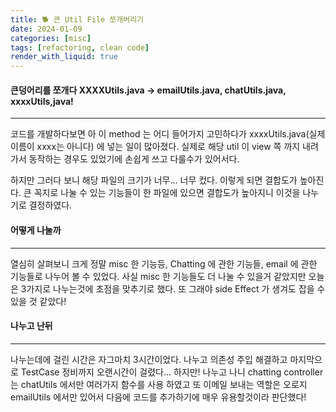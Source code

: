 ```yaml
---
title: 🐕 큰 Util File 쪼개버리기
date: 2024-01-09
categories: [misc]
tags: [refactoring, clean code]
render_with_liquid: true
---
```

#### 큰덩어리를 쪼개다 XXXXUtils.java -> emailUtils.java, chatUtils.java, xxxxUtils,java!
---
코드를 개발하다보면 아 이 method 는 어디 들어가지 고민하다가 xxxxUtils.java(실제 이름이 xxxx는 아니다) 에 넣는 일이 많아졌다. 실제로 해당 util 이 view 쪽 까지 내려가서 동작하는 경우도 있었기에 손쉽게 쓰고 다룰수가 있어서다.

하지만 그러다 보니 해당 파일의 크기가 너무... 너무 컸다. 이렇게 되면 결합도가 높아진다. 큰 꼭지로 나눌 수 있는 기능들이 한 파일에 있으면 결합도가 높아지니 이것을 나누기로 결정하였다. 

#### 어떻게 나눌까
---
열심히 살펴보니 크게 정말 misc 한 기능등, Chatting 에 관한 기능들, email 에 관한 기능들로 나누어 볼 수 있었다. 사실 misc 한 기능들도 더 나눌 수 있을거 같았지만 오늘은 3가지로 나누는것에 초점을 맞추기로 했다. 또 그래야 side Effect 가 생겨도 잡을 수 있을 것 같았다!

#### 나누고 난뒤
---
나누는데에 걸린 시간은 자그마치 3시간이었다. 나누고 의존성 주입 해결하고 마지막으로 TestCase 정비까지 오랜시간이 걸렸다... 
하지만! 나누고 나니 chatting controller 는 chatUtils 에서만 여러가지 함수를 사용 하였고
또 이메일 보내는 역할은 오로지 emailUtils 에서만 있어서 다음에 코드를 추가하기에 매우 유용할것이라 판단했다!

